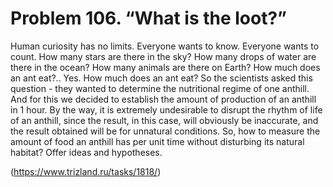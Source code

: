 # Problem 106. “What is the loot?”

Human curiosity has no limits. Everyone wants to know. Everyone wants to count. How many stars are there in the sky? How many drops of water are there in the ocean? How many animals are there on Earth? How much does an ant eat?.. Yes. How much does an ant eat? So the scientists asked this question - they wanted to determine the nutritional regime of one anthill. And for this we decided to establish the amount of production of an anthill in 1 hour. By the way, it is extremely undesirable to disrupt the rhythm of life of an anthill, since the result, in this case, will obviously be inaccurate, and the result obtained will be for unnatural conditions. So, how to measure the amount of food an anthill has per unit time without disturbing its natural habitat? Offer ideas and hypotheses.

(https://www.trizland.ru/tasks/1818/)